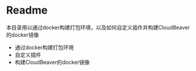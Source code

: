 # Readme 

本目录用以通过docker构建打包环境，以及如何自定义插件并构建CloudBeaver的docker镜像
- 通过docker构建打包环境
- 自定义插件
- 构建CloudBeaver的docker镜像